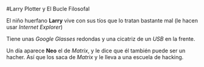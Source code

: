 #Larry Plotter y El Bucle Filosofal

El niño huerfano **Larry** vive con sus tíos que lo tratan bastante mal
(le hacen usar *Internet Explorer*)

Tiene unas *Google Glasses* redondas y una cicatriz de un *USB* en la frente.

Un día aparece **Neo** el de *Matrix*, y le dice que él también puede ser un hacher.
Así que los saca de *Matrix* y le lleva a una escuela de hacking.
